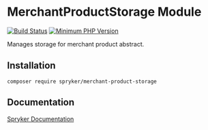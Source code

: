 # MerchantProductStorage Module
[![Build Status](https://travis-ci.org/spryker/merchant-product-storage.svg)](https://travis-ci.org/spryker/merchant-product-storage)
[![Minimum PHP Version](https://img.shields.io/badge/php-%3E%3D%207.2-8892BF.svg)](https://php.net/)

Manages storage for merchant product abstract.

## Installation

```
composer require spryker/merchant-product-storage
```

## Documentation

[Spryker Documentation](https://academy.spryker.com/developing_with_spryker/module_guide/modules.html)
